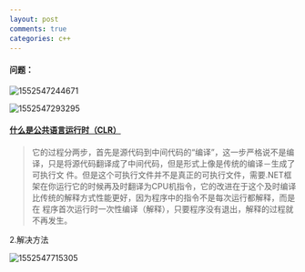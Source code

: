 ```yaml
---
layout: post
comments: true
categories: c++
---
```

<script type="text/x-mathjax-config">
  MathJax.Hub.Config({
    tex2jax: {
      skipTags: ['script', 'noscript', 'style', 'textarea', 'pre'],
      inlineMath: [['$','$']]
    }
  });
</script>
<script src='https://cdnjs.cloudflare.com/ajax/libs/mathjax/2.7.5/latest.js?config=TeX-MML-AM_CHTML' async></script>

#### 问题：

![1552547244671](..\..\imgs\1552547244671.png)

![1552547293295](..\..\imgs\1552547293295.png)

#### [什么是公共语言运行时（CLR）](https://www.cnblogs.com/shourenwangzi/p/6492625.html)

> 它的过程分两步，首先是源代码到中间代码的“编译”，这一步严格说不是编译，只是将源代码翻译成了中间代码，但是形式上像是传统的编译－生成了可执行文 件。但是这个可执行文件并不是真正的可执行文件，需要.NET框架在你运行它的时候再及时翻译为CPU机指令，它的改进在于这个及时编译比传统的解释方式性能更好，因为程序中的指令不是每次运行都解释，而是在 程序首次运行时一次性编译（解释），只要程序没有退出，解释的过程就不再发生。

2.解决方法

![1552547715305](..\..\imgs\1552547715305.png)

